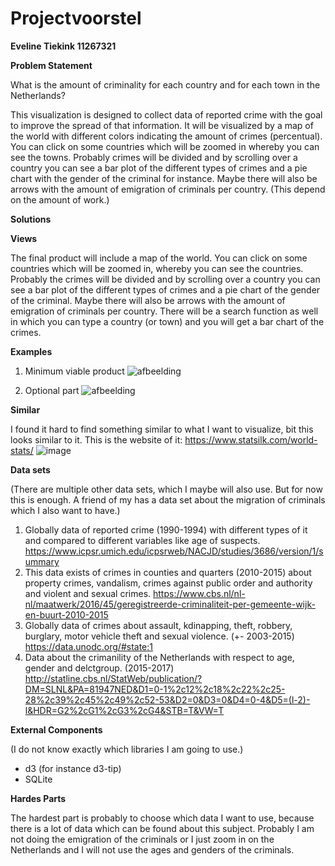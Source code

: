 # Projectvoorstel

__Eveline Tiekink		11267321__

**Problem Statement**

What is the amount of criminality for each country and for each town in the Netherlands?

This visualization is designed to collect data of reported crime with the goal to improve the spread of that information. It will be visualized by a map of the world with different colors indicating the amount of crimes (percentual). You can click on some countries which will be zoomed in whereby you can see the towns. Probably crimes will be divided and by scrolling over a country you can see a bar plot of the different types of crimes and a pie chart with the gender of the criminal for instance. Maybe there will also be arrows with the amount of emigration of criminals per country. (This depend on the amount of work.)

**Solutions**

__Views__

The final product will include a map of the world. You can click on some countries which will be zoomed in, whereby you can see the countries. Probably the crimes will be divided and by scrolling over a country you can see a bar plot of the different types of crimes and a pie chart of the gender of the criminal. Maybe there will also be arrows with the amount of emigration of criminals per country.
There will be a search function as well in which you can type a country (or town) and you will get a bar chart of the crimes.

__Examples__

1. Minimum viable product
![afbeelding](https://user-images.githubusercontent.com/43990565/50770242-e5b0d600-1286-11e9-8777-69302b85374f.png)

2. Optional part
![afbeelding](https://user-images.githubusercontent.com/43990565/50770310-21e43680-1287-11e9-9a6e-6ed1d048b0d9.png)

__Similar__

I found it hard to find something similar to what I want to visualize, bit this looks similar to it.
This is the website of it: https://www.statsilk.com/world-stats/
![image](https://user-images.githubusercontent.com/43990565/48984633-55ffff80-f0fe-11e8-8b29-8b42dbd52b53.png)


__Data sets__

(There are multiple other data sets, which I maybe will also use. But for now this is enough. A friend of my has a data set about the migration of criminals which I also want to have.)
1. Globally data of reported crime (1990-1994) with different types of it and compared to different variables like age of suspects. 
https://www.icpsr.umich.edu/icpsrweb/NACJD/studies/3686/version/1/summary
2. This data exists of crimes in counties and quarters (2010-2015) about property crimes, vandalism, crimes against public order and authority and violent and sexual crimes.
https://www.cbs.nl/nl-nl/maatwerk/2016/45/geregistreerde-criminaliteit-per-gemeente-wijk-en-buurt-2010-2015
3. Globally data of crimes about assault, kdinapping, theft, robbery, burglary, motor vehicle theft and sexual violence. (+- 2003-2015)
https://data.unodc.org/#state:1
4. Data about the crimanility of the Netherlands with respect to age, gender and delctgroup. (2015-2017) 
http://statline.cbs.nl/StatWeb/publication/?DM=SLNL&PA=81947NED&D1=0-1%2c12%2c18%2c22%2c25-28%2c39%2c45%2c49%2c52-53&D2=0&D3=0&D4=0-4&D5=(l-2)-l&HDR=G2%2cG1%2cG3%2cG4&STB=T&VW=T

__External Components__

(I do not know exactly which libraries I am going to use.)
* d3 (for instance d3-tip) 
* SQLite

__Hardes Parts__

The hardest part is probably to choose which data I want to use, because there is a lot of data which can be found about this subject. Probably I am not doing the emigration of the criminals or I just zoom in on the Netherlands and I will not use the ages and genders of the criminals.
